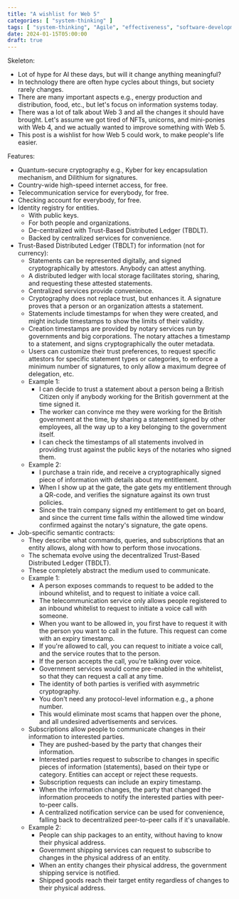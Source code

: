```yaml
---
title: "A wishlist for Web 5"
categories: [ "system-thinking" ]
tags: [ "system-thinking", "Agile", "effectiveness", "software-development", "extreme-programming" ]
date: 2024-01-15T05:00:00
draft: true
---
```


Skeleton:

- Lot of hype for AI these days, but will it change anything meaningful?
- In technology there are often hype cycles about things, but society rarely changes.
- There are many important aspects e.g., energy production and distribution, food, etc., but let's focus on information systems today.
- There was a lot of talk about Web 3 and all the changes it should have brought. Let's assume we got tired of NFTs, unicorns, and mini-ponies with Web 4, and we actually wanted to improve something with Web 5.
- This post is a wishlist for how Web 5 could work, to make people's life easier.

Features:

- Quantum-secure cryptography e.g., Kyber for key encapsulation mechanism, and Dilithium for signatures.
- Country-wide high-speed internet access, for free.
- Telecommunication service for everybody, for free.
- Checking account for everybody, for free.
- Identity registry for entities.
    - With public keys.
    - For both people and organizations.
    - De-centralized with Trust-Based Distributed Ledger (TBDLT).
    - Backed by centralized services for convenience.
- Trust-Based Distributed Ledger (TBDLT) for information (not for currency):
    - Statements can be represented digitally, and signed cryptographically by attestors. Anybody can attest anything.
    - A distributed ledger with local storage facilitates storing, sharing, and requesting these attested statements.
    - Centralized services provide convenience.
    - Cryptography does not replace trust, but enhances it. A signature proves that a person or an organization attests a statement.
    - Statements include timestamps for when they were created, and might include timestamps to show the limits of their validity.
    - Creation timestamps are provided by notary services run by governments and big corporations. The notary attaches a timestamp to a statement, and signs cryptographically the outer metadata.
    - Users can customize their trust preferences, to request specific attestors for specific statement types or categories, to enforce a minimum number of signatures, to only allow a maximum degree of delegation, etc.
    - Example 1:
        - I can decide to trust a statement about a person being a British Citizen only if anybody working for the British government at the time signed it.
        - The worker can convince me they were working for the British government at the time, by sharing a statement signed by other employees, all the way up to a key belonging to the government itself.
        - I can check the timestamps of all statements involved in providing trust against the public keys of the notaries who signed them.
    - Example 2:
        - I purchase a train ride, and receive a cryptographically signed piece of information with details about my entitlement.
        - When I show up at the gate, the gate gets my entitlement through a QR-code, and verifies the signature against its own trust policies.
        - Since the train company signed my entitlement to get on board, and since the current time falls within the allowed time window confirmed against the notary's signature, the gate opens.
- Job-specific semantic contracts:
    - They describe what commands, queries, and subscriptions that an entity allows, along with how to perform those invocations.
    - The schemata evolve using the decentralized Trust-Based Distributed Ledger (TBDLT).
    - These completely abstract the medium used to communicate.
    - Example 1:
        - A person exposes commands to request to be added to the inbound whitelist, and to request to initiate a voice call.
        - The telecommunication service only allows people registered to an inbound whitelist to request to initiate a voice call with someone.
        - When you want to be allowed in, you first have to request it with the person you want to call in the future. This request can come with an expiry timestamp.
        - If you're allowed to call, you can request to initiate a voice call, and the service routes that to the person.
        - If the person accepts the call, you're talking over voice.
        - Government services would come pre-enabled in the whitelist, so that they can request a call at any time.
        - The identity of both parties is verified with asymmetric cryptography.
        - You don't need any protocol-level information e.g., a phone number.
        - This would eliminate most scams that happen over the phone, and all undesired advertisements and services.
    - Subscriptions allow people to communicate changes in their information to interested parties.
        - They are pushed-based by the party that changes their information.
        - Interested parties request to subscribe to changes in specific pieces of information (statements), based on their type or category. Entities can accept or reject these requests.
        - Subscription requests can include an expiry timestamp.
        - When the information changes, the party that changed the information proceeds to notify the interested parties with peer-to-peer calls.
        - A centralized notification service can be used for convenience, falling back to decentralized peer-to-peer calls if it's unavailable.
    - Example 2:
        - People can ship packages to an entity, without having to know their physical address.
        - Government shipping services can request to subscribe to changes in the physical address of an entity.
        - When an entity changes their physical address, the government shipping service is notified.
        - Shipped goods reach their target entity regardless of changes to their physical address.

[//]: # (TODO change tags and categories, revist the title, turn the skeleton into a draft)